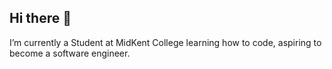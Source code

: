 ## Hi there 👋


I’m currently a Student at MidKent College learning how to code, aspiring to become a software engineer.

